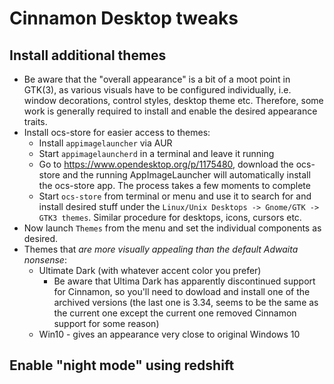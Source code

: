 
# Cinnamon Desktop tweaks

## Install additional themes

* Be aware that the "overall appearance" is a bit of a moot point in GTK(3), as various visuals have to be 
  configured individually, i.e. window decorations, control styles, desktop theme etc. Therefore, some work
  is generally required to install and enable the desired appearance traits.
* Install ocs-store for easier access to themes:
    * Install `appimagelauncher` via AUR
    * Start `appimagelauncherd` in a terminal and leave it running
    * Go to <https://www.opendesktop.org/p/1175480>, download the ocs-store and the running AppImageLauncher will
      automatically install the ocs-store app. The process takes a few moments to complete
    * Start `ocs-store` from terminal or menu and use it to search for and install desired stuff under the 
    `Linux/Unix Desktops -> Gnome/GTK -> GTK3 themes`. Similar procedure for desktops, icons, cursors etc.  
* Now launch `Themes` from the menu and set the individual components as desired.
* Themes that _are more visually appealing than the default Adwaita nonsense_:
    * Ultimate Dark (with whatever accent color you prefer)
      * Be aware that Ultima Dark has apparently discontinued support for Cinnamon, so you'll need to 
      dowload and install one of the archived versions (the last one is 3.34, seems to be the same
      as the current one except the current one removed Cinnamon support for some reason)
    * Win10 - gives an appearance very close to original Windows 10

## Enable "night mode" using redshift

